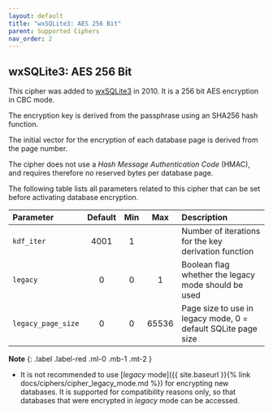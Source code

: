 ```yaml
---
layout: default
title: "wxSQLite3: AES 256 Bit"
parent: Supported Ciphers
nav_order: 2
---
```

## <a name="cipher_aes256cbc"/>wxSQLite3: AES 256 Bit

This cipher was added to [wxSQLite3](https://github.com/utelle/wxsqlite3) in 2010. It is a 256 bit AES encryption in CBC mode.

The encryption key is derived from the passphrase using an SHA256 hash function.

The initial vector for the encryption of each database page is derived from the page number.

The cipher does not use a _Hash Message Authentication Code_ (HMAC), and requires therefore no reserved bytes per database page.

The following table lists all parameters related to this cipher that can be set before activating database encryption.

| Parameter | Default | Min | Max | Description |
| :--- | :---: | :---: | :---: | :--- |
| `kdf_iter` | 4001 | 1 | | Number of iterations for the key derivation function
| `legacy` | 0 | 0 | 1 | Boolean flag whether the legacy mode should be used |
| `legacy_page_size` | 0 | 0 | 65536 | Page size to use in legacy mode, 0 = default SQLite page size |

**Note**
{: .label .label-red .ml-0 .mb-1 .mt-2 }
- It is not recommended to use [_legacy_ mode]({{ site.baseurl }}{% link docs/ciphers/cipher_legacy_mode.md %}) for encrypting new databases. It is supported for compatibility reasons only, so that databases that were encrypted in _legacy_ mode can be accessed.
